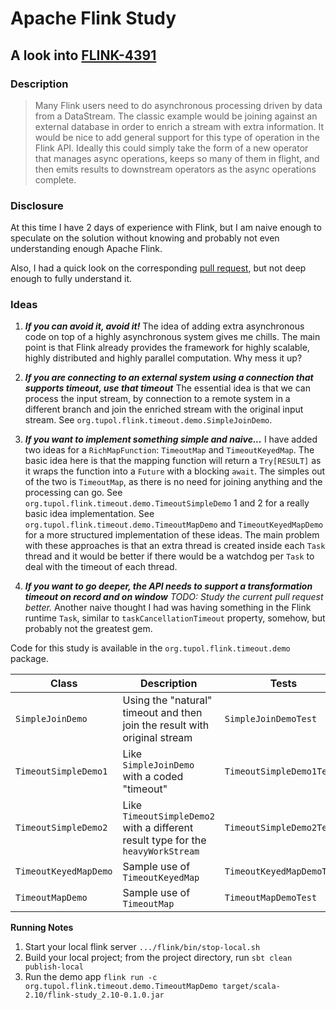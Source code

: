 # Apache Flink Study


## A look into [FLINK-4391](https://issues.apache.org/jira/browse/FLINK-4391)

### Description

> Many Flink users need to do asynchronous processing driven by data from a DataStream. The classic example would be joining against an external database in order to enrich a stream with extra information.
> It would be nice to add general support for this type of operation in the Flink API. Ideally this could simply take the form of a new operator that manages async operations, keeps so many of them in flight, and then emits results to downstream operators as the async operations complete.

### Disclosure

At this time I have 2 days of experience with Flink, but I am naive enough to speculate on the solution without knowing and probably not even understanding enough Apache Flink.

Also, I had a quick look on the corresponding [pull request](https://github.com/apache/flink/pull/2629/), but not deep enough to fully understand it.

### Ideas

1.  ***If you can avoid it, avoid it!***
    The idea of adding extra asynchronous code on top of a highly asynchronous system gives me chills.
    The main point is that Flink already provides the framework for highly scalable, highly distributed and highly parallel computation.
    Why mess it up?  

2.  ***If you are connecting to an external system using a connection that supports timeout, use that timeout***
    The essential idea is that we can process the input stream, by connection to a remote system in a different branch and join the enriched stream with the original input stream.
    See `org.tupol.flink.timeout.demo.SimpleJoinDemo`.

3.  ***If you want to implement something simple and naive...***
    I have added two ideas for a `RichMapFunction`: `TimeoutMap` and `TimeoutKeyedMap`.
    The basic idea here is that the mapping function will return a `Try[RESULT]` as it wraps the function into a `Future` with a blocking `await`. 
    The simples out of the two is `TimeoutMap`, as there is no need for joining anything and the processing can go. 
    See `org.tupol.flink.timeout.demo.TimeoutSimpleDemo` 1 and 2 for a really basic idea implementation.
    See `org.tupol.flink.timeout.demo.TimeoutMapDemo` and `TimeoutKeyedMapDemo` for a more structured implementation of these ideas.
    The main problem with these approaches is that an extra thread is created inside each `Task` thread and it would be better if there would be a watchdog per `Task` to deal with the timeout of each thread.

4.  ***If you want to go deeper, the API needs to support a transformation timeout on record and on window***
    *TODO: Study the current pull request better.*
    Another naive thought I had was having something in the Flink runtime `Task`, similar to `taskCancellationTimeout` property, somehow, but probably not the greatest gem.


Code for this study is available in the `org.tupol.flink.timeout.demo` package.

| Class                 | Description                                                                      | Tests                    |
| --------------------- | -------------------------------------------------------------------------------- | ------------------------ |
| `SimpleJoinDemo`      | Using the "natural" timeout and then join the result with original stream        | `SimpleJoinDemoTest`     |
| `TimeoutSimpleDemo1`  | Like `SimpleJoinDemo` with a coded "timeout"                                     | `TimeoutSimpleDemo1Test` |
| `TimeoutSimpleDemo2`  | Like `TimeoutSimpleDemo2` with a different result type for the `heavyWorkStream` | `TimeoutSimpleDemo2Test` |
| `TimeoutKeyedMapDemo` | Sample use of `TimeoutKeyedMap`                                                  | `TimeoutKeyedMapDemoTest`|
| `TimeoutMapDemo`      | Sample use of `TimeoutMap`                                                       | `TimeoutMapDemoTest`     |

**Running Notes**

1. Start your local flink server
    `.../flink/bin/stop-local.sh`
2. Build your local project; from the project directory, run
    `sbt clean publish-local`
3. Run the demo app
    `flink run -c org.tupol.flink.timeout.demo.TimeoutMapDemo target/scala-2.10/flink-study_2.10-0.1.0.jar`
